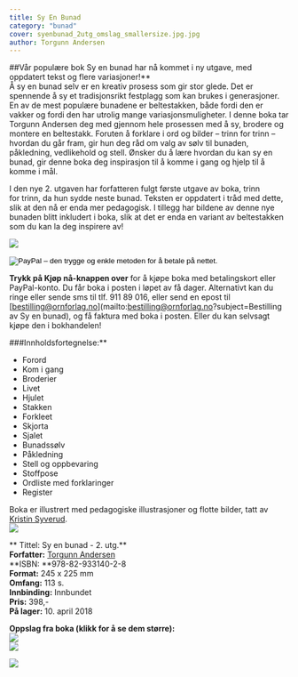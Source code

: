 ```yaml
---
title: Sy En Bunad
category: "bunad"
cover: syenbunad_2utg_omslag_smallersize.jpg.jpg
author: Torgunn Andersen
---
```

##Vår populære bok Sy en bunad har nå kommet i ny utgave, med oppdatert tekst og flere variasjoner!**  
Å sy en bunad selv er en kreativ prosess som gir stor glede. Det er spennende å sy et tradisjonsrikt festplagg som kan brukes i generasjoner. En av de mest populære bunadene er beltestakken, både fordi den er vakker og fordi den har utrolig mange variasjonsmuligheter. I denne boka tar Torgunn Andersen deg med gjennom hele prosessen med å sy, brodere og montere en beltestakk. Foruten å forklare i ord og bilder – trinn for trinn – hvordan du går fram, gir hun deg råd om valg av sølv til bunaden, påkledning, vedlikehold og stell. Ønsker du å lære hvordan du kan sy en bunad, gir denne boka deg inspirasjon til å komme i gang og hjelp til å komme i mål.

I den nye 2\. utgaven har forfatteren fulgt første utgave av boka, trinn for trinn, da hun sydde neste bunad. Teksten er oppdatert i tråd med dette, slik at den nå er enda mer pedagogisk. I tillegg har bildene av denne nye bunaden blitt inkludert i boka, slik at det er enda en variant av beltestakken som du kan la deg inspirere av!

![](/Broderier.png)

<form action="https://www.paypal.com/cgi-bin/webscr" method="post" target="_top"><input name="cmd" type="hidden" value="_s-xclick"> <input name="hosted_button_id" type="hidden" value="5PPDRP3X3QSPU"> <input alt="PayPal – den trygge og enkle metoden for å betale på nettet." border="0" name="submit" src="https://www.paypalobjects.com/no_NO/NO/i/btn/btn_buynowCC_LG.gif" type="image"> </form>

**Trykk på Kjøp nå-knappen over** for å kjøpe boka med betalingskort eller PayPal-konto. Du får boka i posten i løpet av få dager. Alternativt kan du ringe eller sende sms til tlf. 911 89 016, eller send en epost til [bestilling@ornforlag.no](mailto:bestilling@ornforlag.no?subject=Bestilling av Sy en bunad), og få faktura med boka i posten. Eller du kan selvsagt kjøpe den i bokhandelen!

###Innholdsfortegnelse:**

*   Forord
*   Kom i gang
*   Broderier
*   Livet
*   Hjulet
*   Stakken
*   Forkleet
*   Skjorta
*   Sjalet
*   Bunadssølv
*   Påkledning
*   Stell og oppbevaring
*   Stoffpose
*   Ordliste med forklaringer
*   Register

Boka er illustrert med pedagogiske illustrasjoner og flotte bilder, tatt av [Kristin Syverud](http://www.syverudfoto.no/).  
![](/Hjulet.png)

** Tittel: Sy en bunad - 2\. utg.**  
**Forfatter:** [Torgunn Andersen](forfattere)   
**ISBN: **978-82-933140-2-8  
**Format:** 245 x 225 mm  
**Omfang:** 113 s.  
**Innbinding:** Innbundet  
**Pris:** 398,-  
**På lager:** 10\. april 2018

**Oppslag fra boka (klikk for å se dem større):**  
[![](/Sy_en_bunad_materie_s26-27_small.jpg)](/Sy_en_bunad_materie_s26-27_med.jpg)  
[![](/Sy_en_bunad_materie_s72-73_small.jpg)](/Sy_en_bunad_materie_s72-73_med.jpg)

![](/KomIgang.png)